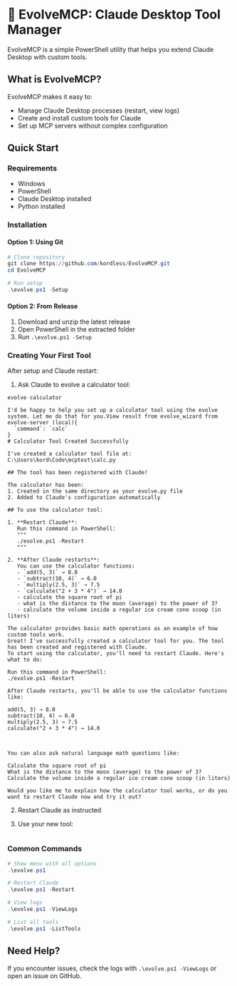 # 🧠 EvolveMCP: Claude Desktop Tool Manager

EvolveMCP is a simple PowerShell utility that helps you extend Claude Desktop with custom tools.

## What is EvolveMCP?

EvolveMCP makes it easy to:
- Manage Claude Desktop processes (restart, view logs)
- Create and install custom tools for Claude
- Set up MCP servers without complex configuration

## Quick Start

### Requirements
- Windows
- PowerShell
- Claude Desktop installed
- Python installed

### Installation

#### Option 1: Using Git
```powershell
# Clone repository
git clone https://github.com/kordless/EvolveMCP.git
cd EvolveMCP

# Run setup
.\evolve.ps1 -Setup
```

#### Option 2: From Release
1. Download and unzip the latest release
2. Open PowerShell in the extracted folder
3. Run `.\evolve.ps1 -Setup`

### Creating Your First Tool

After setup and Claude restart:

1. Ask Claude to evolve a calculator tool:
```
evolve calculator
```

```
I'd be happy to help you set up a calculator tool using the evolve system. Let me do that for you.View result from evolve_wizard from evolve-server (local){
  `command`: `calc`
}
# Calculator Tool Created Successfully

I've created a calculator tool file at:
C:\Users\kord\Code\mcptest\calc.py

## The tool has been registered with Claude!

The calculator has been:
1. Created in the same directory as your evolve.py file
2. Added to Claude's configuration automatically

## To use the calculator tool:

1. **Restart Claude**:
   Run this command in PowerShell:
   """
   ./evolve.ps1 -Restart
   """
   
2. **After Claude restarts**:
   You can use the calculator functions:
   - `add(5, 3)` → 8.0
   - `subtract(10, 4)` → 6.0
   - `multiply(2.5, 3)` → 7.5
   - `calculate("2 + 3 * 4")` → 14.0
   - calculate the square root of pi
   - what is the distance to the moon (average) to the power of 3?
   - calculate the volume inside a regular ice cream cone scoop (in liters)

The calculator provides basic math operations as an example of how custom tools work.
Great! I've successfully created a calculator tool for you. The tool has been created and registered with Claude.
To start using the calculator, you'll need to restart Claude. Here's what to do:

Run this command in PowerShell:
./evolve.ps1 -Restart

After Claude restarts, you'll be able to use the calculator functions like:

add(5, 3) → 8.0
subtract(10, 4) → 6.0
multiply(2.5, 3) → 7.5
calculate("2 + 3 * 4") → 14.0



You can also ask natural language math questions like:

Calculate the square root of pi
What is the distance to the moon (average) to the power of 3?
Calculate the volume inside a regular ice cream cone scoop (in liters)

Would you like me to explain how the calculator tool works, or do you want to restart Claude now and try it out?
```

2. Restart Claude as instructed

3. Use your new tool:
```
```

### Common Commands

```powershell
# Show menu with all options
.\evolve.ps1

# Restart Claude
.\evolve.ps1 -Restart

# View logs
.\evolve.ps1 -ViewLogs

# List all tools
.\evolve.ps1 -ListTools
```

## Need Help?

If you encounter issues, check the logs with `.\evolve.ps1 -ViewLogs` or open an issue on GitHub.
